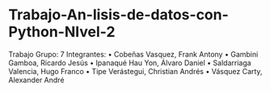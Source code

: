 # Trabajo-An-lisis-de-datos-con-Python-NIvel-2
Trabajo
Grupo: 7
Integrantes:
•	Cobeñas Vasquez, Frank Antony
•	Gambini Gamboa, Ricardo Jesús
•	Ipanaqué Hau Yon, Álvaro Daniel
•	Saldarriaga Valencia, Hugo Franco
•	Tipe Verástegui, Christian Andrés
•	Vásquez Carty, Alexander André
